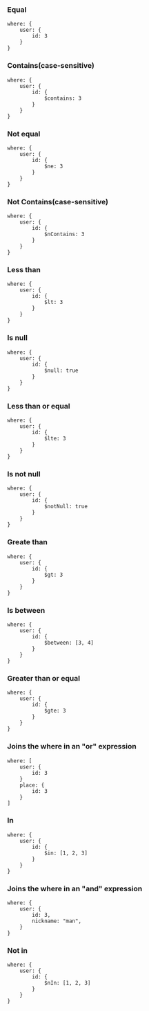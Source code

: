 ### Equal

    where: {
        user: {
            id: 3
        }
    }

### Contains(case-sensitive)

    where: {
        user: {
            id: {
                $contains: 3
            }
        }
    }

### Not equal

    where: {
        user: {
            id: {
                $ne: 3
            }
        }
    }

### Not Contains(case-sensitive)

    where: {
        user: {
            id: {
                $nContains: 3
            }
        }
    }

### Less than

    where: {
        user: {
            id: {
                $lt: 3
            }
        }
    }

### Is null

    where: {
        user: {
            id: {
                $null: true
            }
        }
    }

### Less than or equal

    where: {
        user: {
            id: {
                $lte: 3
            }
        }
    }

### Is not null

    where: {
        user: {
            id: {
                $notNull: true
            }
        }
    }

### Greate than

    where: {
        user: {
            id: {
                $gt: 3
            }
        }
    }

### Is between

    where: {
        user: {
            id: {
                $between: [3, 4]
            }
        }
    }

### Greater than or equal

    where: {
        user: {
            id: {
                $gte: 3
            }
        }
    }

### Joins the where in an "or" expression

    where: [
        user: {
            id: 3
        }
        place: {
            id: 3
        }
    ]

### In

    where: {
        user: {
            id: {
                $in: [1, 2, 3]
            }
        }
    }

### Joins the where in an "and" expression

    where: {
        user: {
            id: 3,
            nickname: "man",
        }
    }

### Not in

    where: {
        user: {
            id: {
                $nIn: [1, 2, 3]
            }
        }
    }
